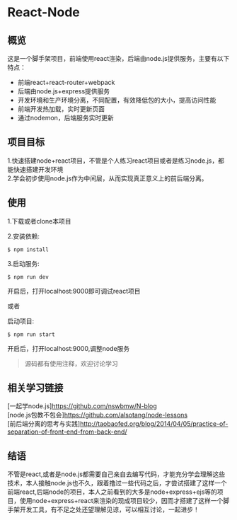 # React-Node

## 概览
这是一个脚手架项目，前端使用react渲染，后端由node.js提供服务，主要有以下特点：

* 前端react+react-router+webpack
* 后端由node.js+express提供服务
* 开发环境和生产环境分离，不同配置，有效降低包的大小，提高访问性能
* 前端开发热加载，实时更新页面
* 通过nodemon，后端服务实时更新

## 项目目标
1.快速搭建node+react项目，不管是个人练习react项目或者是练习node.js，都能快速搭建开发环境<br/>
2.学会初步使用node.js作为中间层，从而实现真正意义上的前后端分离。

## 使用
1.下载或者clone本项目

2.安装依赖:
```
$ npm install
```

3.启动服务:
```
$ npm run dev
```

开启后，打开localhost:9000即可调试react项目

或者

启动项目:
```
$ npm run start
```
开启后，打开localhost:9000,调整node服务

> 源码都有使用注释，欢迎讨论学习

## 相关学习链接
[一起学node.js]https://github.com/nswbmw/N-blog</br>
[node.js包教不包会]https://github.com/alsotang/node-lessons<br/>
[前后端分离的思考与实践]http://taobaofed.org/blog/2014/04/05/practice-of-separation-of-front-end-from-back-end/


## 结语
不管是react,或者是node.js都需要自己亲自去编写代码，才能充分学会理解这些技术，本人接触node.js也不久，跟着撸过一些代码之后，才尝试搭建了这样一个前端react,后端node的项目，本人之前看到的大多是node+express+ejs等的项目，使用node+express+react来渲染的现成项目较少，因而才搭建了这样一个脚手架开发工具，有不足之处还望理解见谅，可以相互讨论，一起进步！
